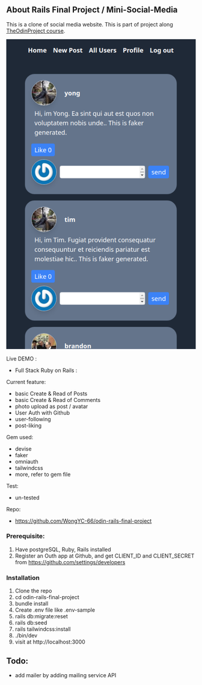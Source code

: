 <!-- GETTING STARTED -->
## About Rails Final Project / Mini-Social-Media

This is a clone of social media website. This is part of project along <a href='
https://www.theodinproject.com/lessons/ruby-on-rails-rails-final-project'>TheOdinProject course</a>.

<!-- Todo -->
![photo](rails_final_project.png)

Live DEMO : 
- Full Stack Ruby on Rails : 

Current feature:
- basic Create & Read of Posts
- basic Create & Read of Comments
- photo upload as post / avatar
- User Auth with Github
- user-following
- post-liking

Gem used:
- devise
- faker
- omniauth
- tailwindcss
- more, refer to gem file

Test:
- un-tested

Repo:
- https://github.com/WongYC-66/odin-rails-final-project

### Prerequisite:
1. Have postgreSQL, Ruby, Rails installed
1. Register an Outh app at Github, and get CLIENT_ID and CLIENT_SECRET from https://github.com/settings/developers

### Installation 
1. Clone the repo
1. cd odin-rails-final-project
1. bundle install
1. Create .env file like .env-sample
1. rails db:migrate:reset
1. rails db:seed
1. rails tailwindcss:install
1. ./bin/dev
1. visit at http://localhost:3000

## Todo:
- add mailer by adding mailing service API



